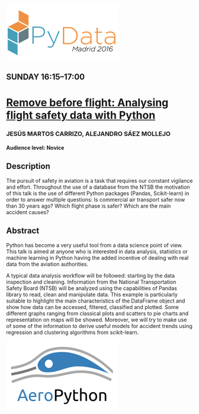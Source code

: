 ![PyData_logo](./static/pydata-logo-madrid-2016.png)

## SUNDAY 16:15–17:00
# [Remove before flight: Analysing flight safety data with Python](http://pydata.org/madrid2016/schedule/presentation/8/)

### JESÚS MARTOS CARRIZO, ALEJANDRO SÁEZ MOLLEJO
#### Audience level: Novice
## Description

The pursuit of safety in aviation is a task that requires our constant vigilance and effort. Throughout the use of a database from the NTSB the motivation of this talk is the use of different Python packages (Pandas, Scikit-learn) in order to answer multiple questions: Is commercial air transport safer now than 30 years ago? Which flight phase is safer? Which are the main accident causes?

## Abstract

Python has become a very useful tool from a data science point of view. This talk is aimed at anyone who is interested in data analysis, statistics or machine learning in Python having the added incentive of dealing with real data from the aviation authorities.

A typical data analysis workflow will be followed: starting by the data inspection and cleaning. Information from the National Transportation Safety Board (NTSB) will be analyzed using the capabilities of Pandas library to read, clean and manipulate data. This example is particularly suitable to highlight the main characteristics of the DataFrame object and show how data can be accessed, filtered, classified and plotted. Some different graphs ranging from classical plots and scatters to pie charts and representation on maps will be showed. Moreover, we will try to make use of some of the information to derive useful models for accident trends using regression and clustering algorithms from scikit-learn.


<img src="./static/aeropython_name_mini.png" alt="AeroPython" align="center" style="width: 300px;"/>